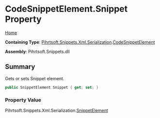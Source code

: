 <a name="_top"></a>

# CodeSnippetElement\.Snippet Property

[Home](../../../../../../README.md#_top)

**Containing Type**: [Pihrtsoft.Snippets.Xml.Serialization](../../README.md#_top)\.[CodeSnippetElement](../README.md#_top)

**Assembly**: Pihrtsoft\.Snippets\.dll

## Summary

Gets or sets Snippet element\.

```csharp
public SnippetElement Snippet { get; set; }
```

### Property Value

Pihrtsoft\.Snippets\.Xml\.Serialization\.[SnippetElement](../../SnippetElement/README.md#_top)

